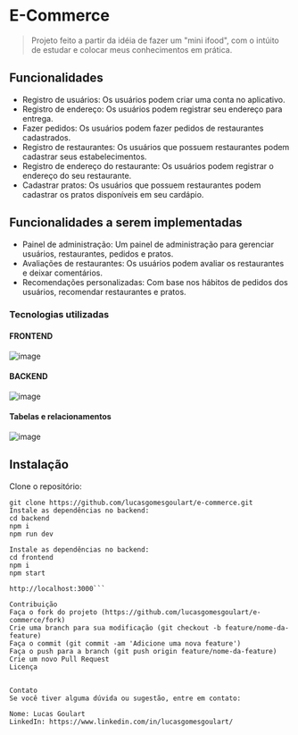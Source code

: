 # E-Commerce

> Projeto feito a partir da idéia de fazer um "mini ifood", com o intúito de estudar e colocar meus conhecimentos em prática.

## Funcionalidades 
- Registro de usuários: Os usuários podem criar uma conta no aplicativo.
- Registro de endereço: Os usuários podem registrar seu endereço para entrega.
- Fazer pedidos: Os usuários podem fazer pedidos de restaurantes cadastrados.
- Registro de restaurantes: Os usuários que possuem restaurantes podem cadastrar seus estabelecimentos.
- Registro de endereço do restaurante: Os usuários podem registrar o endereço do seu restaurante.
- Cadastrar pratos: Os usuários que possuem restaurantes podem cadastrar os pratos disponíveis em seu cardápio.

## Funcionalidades a serem implementadas
- Painel de administração: Um painel de administração para gerenciar usuários, restaurantes, pedidos e pratos.
- Avaliações de restaurantes: Os usuários podem avaliar os restaurantes e deixar comentários.
- Recomendações personalizadas: Com base nos hábitos de pedidos dos usuários, recomendar restaurantes e pratos.

### Tecnologias utilizadas
#### FRONTEND
![image](https://github.com/lucasgomesgoulart/e-commerce/assets/102271931/9bca9140-6ba0-4bd0-ad15-70c5a365ee92)
#### BACKEND
![image](https://github.com/lucasgomesgoulart/e-commerce/assets/102271931/d52f6ccb-a094-402f-a10f-d1394fa7c4ae)
#### Tabelas e relacionamentos
![image](https://github.com/lucasgomesgoulart/e-commerce/assets/102271931/d0c3370f-9b12-4544-9060-48258161ac0f)
## Instalação
Clone o repositório:
```shell
git clone https://github.com/lucasgomesgoulart/e-commerce.git
Instale as dependências no backend:
cd backend
npm i
npm run dev

Instale as dependências no backend:
cd frontend
npm i
npm start

http://localhost:3000```

Contribuição
Faça o fork do projeto (https://github.com/lucasgomesgoulart/e-commerce/fork)
Crie uma branch para sua modificação (git checkout -b feature/nome-da-feature)
Faça o commit (git commit -am 'Adicione uma nova feature')
Faça o push para a branch (git push origin feature/nome-da-feature)
Crie um novo Pull Request
Licença


Contato
Se você tiver alguma dúvida ou sugestão, entre em contato:

Nome: Lucas Goulart
LinkedIn: https://www.linkedin.com/in/lucasgomesgoulart/
